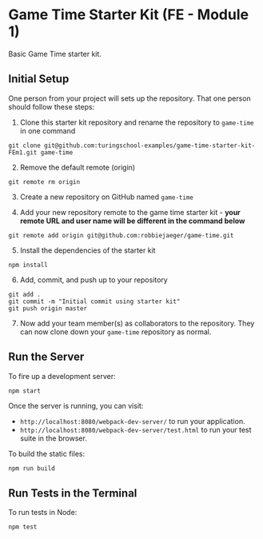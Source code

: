 # Game Time Starter Kit (FE - Module 1)

Basic Game Time starter kit.

## Initial Setup

One person from your project will sets up the repository. That one person should follow these steps:

1. Clone this starter kit repository and rename the repository to `game-time` in one command

  ```shell
  git clone git@github.com:turingschool-examples/game-time-starter-kit-FEm1.git game-time
  ```

2. Remove the default remote (origin)

  ```shell
  git remote rm origin
  ```

3. Create a new repository on GitHub named `game-time`

4. Add your new repository remote to the game time starter kit - **your remote URL and user name will be different in the command below**

  ```shell
  git remote add origin git@github.com:robbiejaeger/game-time.git
  ```

5. Install the dependencies of the starter kit

  ```shell
  npm install
  ```

6. Add, commit, and push up to your repository

  ```shell
  git add .
  git commit -m "Initial commit using starter kit"
  git push origin master
  ```

7. Now add your team member(s) as collaborators to the repository. They can now clone down your `game-time` repository as normal.

## Run the Server

To fire up a development server:

```shell
npm start
```

Once the server is running, you can visit:

* `http://localhost:8080/webpack-dev-server/` to run your application.
* `http://localhost:8080/webpack-dev-server/test.html` to run your test suite in the browser.

To build the static files:

```js
npm run build
```

## Run Tests in the Terminal

To run tests in Node:

```js
npm test
```
